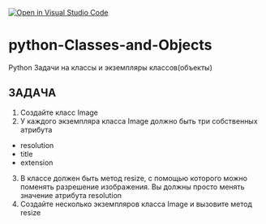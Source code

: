 [![Open in Visual Studio Code](https://classroom.github.com/assets/open-in-vscode-2e0aaae1b6195c2367325f4f02e2d04e9abb55f0b24a779b69b11b9e10269abc.svg)](https://classroom.github.com/online_ide?assignment_repo_id=16607150&assignment_repo_type=AssignmentRepo)
# python-Classes-and-Objects
Python Задачи на классы и экземпляры классов(объекты)


## ЗАДАЧА
1. Создайте класс Image
2. У каждого экземпляра класса Image должно
быть три собственных атрибута
- resolution
- title
- extension
3. В классе должен быть метод resize, с помощью
которого можно поменять разрешение
изображения. Вы должны просто менять
значение атрибута resolution
4. Создайте несколько экземпляров класса Image и
вызовите метод resize
